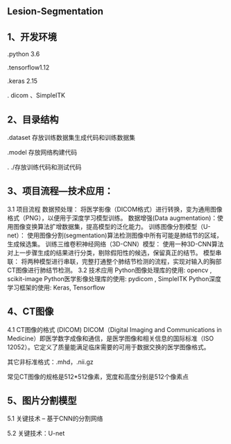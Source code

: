 ## Lesion-Segmentation

## 1、开发环境

.python 3.6

.tensorflow1.12

.keras 2.15

. dicom 、SimpleITK

## 2、目录结构

.dataset 存放训练数据集生成代码和训练数据集

.model 存放网络构建代码

. ./存放训练代码和测试代码





## 3、项目流程—技术应用：

3.1 项目流程
数据预处理：
将医学影像（DICOM格式）进行转换，变为通用图像格式（PNG），以便用于深度学习模型训练。
数据增强(Data augmentation)：使用图像变换算法扩增数据集，提高模型的泛化能力。
训练图像分割模型（U-net）：
使用图像分割(segmentation)算法检测图像中所有可能是肺结节的区域，生成候选集。
训练三维卷积神经网络（3D-CNN）模型：
使用一种3D-CNN算法对上一步骤生成的结果进行分类，剔除假阳性的候选，保留真正的结节。
模型串联：
将两种模型进行串联，完整打通整个肺结节检测的流程，实现对输入的胸部CT图像进行肺结节检测。
3.2 技术应用
Python图像处理库的使用: opencv , scikit-image
Python医学影像处理库的使用: pydicom , SimpleITK
Python深度学习框架的使用: Keras, Tensorflow

## 4、CT图像

4.1 CT图像的格式 (DICOM)
DICOM（Digital Imaging and Communications in Medicine）即医学数字成像和通信，是医学图像和相关信息的国际标准（ISO 12052）。它定义了质量能满足临床需要的可用于数据交换的医学图像格式。

其它非标准格式：.mhd，.nii.gz

常见CT图像的规格是512*512像素，宽度和高度分别是512个像素点

## 5、图片分割模型

5.1 关键技术 – 基于CNN的分割网络

5.2 关键技术：U-net








